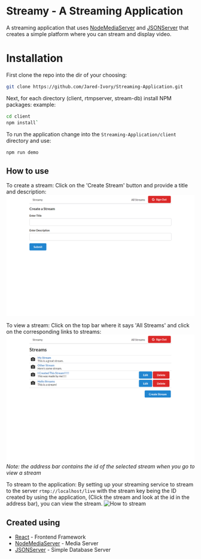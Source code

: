 # Streamy - A Streaming Application

A streaming application that uses [NodeMediaServer](https://github.com/illuspas/Node-Media-Server) and [JSONServer](https://www.npmjs.com/package/json-server) that creates a simple platform where you can stream and display video.


# Installation
First clone the repo into the dir of your choosing:

 ```sh
 git clone https://github.com/Jared-Ivory/Streaming-Application.git
 ```

Next, for each directory (client, rtmpserver, stream-db) install NPM packages:
example: 
```sh
cd client
npm install`
```
To run the application change into the `Streaming-Application/client` directory and use:
```sh
npm run demo
```
## How to use
To create a stream:
Click on the 'Create Stream' button and provide a title and description:
![Create a stream](screenshots\screenshot-02.png)

To view a stream:
Click on the top bar where it says 'All Streams' and click on the corresponding links to streams:
![View a stream](screenshots\screenshot-01.png)
*Note: the address bar contains the id of the selected stream when you go to view a stream*

To stream to the application:
By setting up your streaming service to stream to the server `rtmp://localhost/live` with the stream key being the ID created by using the application, (Click the stream and look at the id in the address bar), you can view the stream.
![How to stream](screenshots\gif-01.gif)

## Created using
* [React](https://reactjs.org/) - Frontend Framework
* [NodeMediaServer](https://github.com/illuspas/Node-Media-Server) - Media Server 
* [JSONServer](https://www.npmjs.com/package/json-server) - Simple Database Server